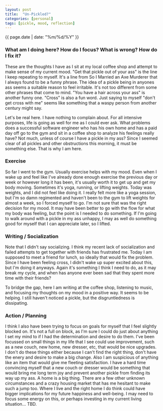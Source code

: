 ```yaml
---
layout: post
title:  "Un-Pickled?"
categories: [personal]
tags: [pickle, mood, reflection]
---
```

{{ page.date | date: "%m/%d/%Y" }}
 
 
### What am I doing here?  How do I focus?  What is wrong?  How do I fix it?  
 
These are the thoughts I have as I sit at my local coffee shop and attempt to make sense of my current mood.  "Get that pickle out of your ass" is the line I keep repeating to myself.  It's a line from So I Married an Axe Murderer that I always found to be a funny phrase.  The idea of a pickle being in anyones ass seems a suitable reason to feel irritable.  It's not too different from some other phrases that come to mind.  "You have a hair across your ass" is another funny one.  "Cross" is also a fun word.  Just saying to myself "don't get cross with me" seems like something that a waspy person from another century might say.
 
Let's be real here.  I have nothing to complain about.  For all intensive purposes, life is going as well for me as I could ever ask.  What problems does a successful software engineer who has his own home and has a paid day off go to the gym and sit in a coffee shop to analyze his feelings really have?  Not much, unless of course I have a pickle in my ass?  Since I seemed clear of all pickles and other obstructions this morning, it must be something else.  That is why I am here.
 
### Exercise
 
So far I went to the gym.  Usually exercise helps with my mood.  Even when I wake up and feel like I've already done enough exercise the previous day or week or however long it has been, it's usually worth it to get up and get my body moving.  Sometimes it's yoga, running, or lifting weights.  Today was weights, and I did not feel like doing it.  I really felt more like a yoga session, but I'm so damn regimented and haven't been to the gym to lift weights for almost a week, so I forced myself to go.  I'm not sure that was the right decision for my mood.  It may have been better to go with the flow for what my body was feeling, but the point is I needed to do something.  If I'm going to walk around with a pickle in my ass unhappy, I may as well do something good for myself that I can appreciate later, so I lifted.  
 
### Writing / Socialization
 
Note that I didn't say socializing.  I think my recent lack of socialization and failed attempts to get together with friends has frustrated me.  Today I am supposed to meet a friend for lunch, so ideally that would fix the problem.  Since I have been feeling cross, I didn't wake up super excited about this, but I'm doing it anyways.  Again it's something I think I need to do, as it may break my cycle, and when has anyone ever been sad that they spent more time with their friends?  
 
To bridge the gap, here I am writing at the coffee shop, listening to music, and focusing my thoughts on my mood in a positive way.  It seems to be helping.  I still haven't noticed a pickle, but the disgruntledness is dissipating.  
 
### Action / Planning
 
I think I also have been trying to focus on goals for myself that I feel slightly blocked on.  It's not a full on block, as I'm sure I could do just about anything I set my mind to if I had the determination and desire to do them.  I've been focussed on small things in my life that I see could use improvement, such as a new couch, new home, new dresser, etc, that would be nice upgrades.  I don't do these things either because I can't find the right thing, don't have the enery and desire to make a big change.  Also I am suspicious of anything like an item that would give me fleeting satisfaction.  I have a hard time convincing myself that a new couch or dresser would be something that would bring me long term joy and prevent another pickle from finding its way up my ass.  A home is a big thing.  There are a few other unknown circumstances and a crazy housing market that has me hesitant to make such a jump too.  Where I live and the right home I do think could have bigger implications for my future happiness and well-being.  I may need to focus some energy on this, or perhaps investing in my current living situation...  TBD.
 